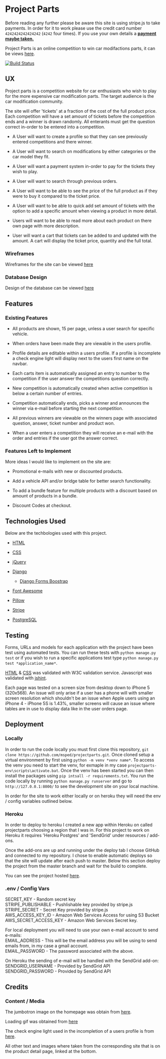 # Project Parts

Before reading any further please be aware this site is using stripe.js to take payments. In order for it to work please use the credit card number `4242424242424242` (`4242` four times). If you use your own details a <strong><u>payment maybe taken.</u></strong>

Project Parts is an online competition to win car modifactions parts, it can be views [here](https://projectparts.herokuapp.com/).

[![Build Status](https://travis-ci.org/msped/projectparts.svg?branch=master)](https://travis-ci.org/msped/projectparts)

## UX

Project parts is a competition website for car enthusiasts who wish to play for the more expensive car modification parts. The target audience is the car modification community.

The site will offer 'tickets' at a fraction of the cost of the full product price. Each competition will have a set amount of tickets before the competition ends and a winner is drawn randomly. All enterants must get the question correct in-order to be entered into a competition.

- A User will want to create a profile so that they can see previously entered competitions and there winner.

- A User will want to search on modifications by either categories or the car model they fit.

- A User will want a payment system in-order to pay for the tickets they wish to play.

- A User will want to search through previous orders.

- A User will want to be able to see the price of the full product as if they were to buy it compared to the ticket price.

- A User will want to be able to quick add set amount of tickets with the option to add a specific amount when viewing a product in more detail.

- Users will want to be able to read more about each product on there own page with more description.

- User will want a cart that tickets can be added to and updated with the amount. A cart will display the ticket price, quantity and the full total.

### Wireframes

Wireframes for the site can be viewed [here](https://github.com/msped/projectparts/tree/master/assets/wireframes/exports)

### Database Design

Design of the database can be viewed [here](https://github.com/msped/projectparts/blob/master/assets/wireframes/Project%20Parts%20ERD.png)

## Features

### Existing Features

- All products are shown, 15 per page, unless a user search for specific vehicle.

- When orders have been made they are viewable in the users profile.

- Profile details are editable within a users profile. If a profile is incomplete a check engine light will display next to the users first name on the navbar.

- Each carts item is automatically assigned an entry to number to the competition if the user answer the competitions question correctly.

- New competition is automatically created when active competition is below a certain number of entries.

- Competition automatically ends, picks a winner and announces the winner via e-mail before starting the next competition.

- All previous winners are viewable on the winners page with associated question, answer, ticket number and product won.

- When a user enters a competition they will receive an e-mail with the order and entries if the user got the answer correct.

### Features Left to Implement

More ideas I would like to implement on the site are:

- Promotional e-mails with new or discounted products.

- Add a vehicle API and/or bridge table for better search functionality.

- To add a bundle feature for multiple products with a discount based on amount of products in a bundle.

- Discount Codes at checkout.

## Technologies Used

Below are the techbologies used with this project.

- [HTML](https://en.wikipedia.org/wiki/HTML)

- [CSS](https://en.wikipedia.org/wiki/Cascading_Style_Sheets)

- [jQuery](https://jquery.com/)

- [Django](https://www.djangoproject.com/)
  - [Django Forms Boostrap](https://pypi.org/project/django-forms-bootstrap/)

- [Font Awesome](https://fontawesome.com/)

- [Pillow](https://python-imaging.github.io/)

- [Stripe](https://stripe.com/gb)

- [PostgreSQL](https://www.postgresql.org/)

## Testing

Forms, URLs and models for each application with the project have been test using automated tests. You can run these tests with `python manage.py test` or if you wish to run a specific applications test type `python manage.py test *application_name*`.

[HTML](https://validator.w3.org/) & [CSS](http://jigsaw.w3.org/css-validator/) was validated with W3C validation service. Javascript was validated with [jshint](https://jshint.com/).

Each page was tested on a screen size from desktop down to iPhone 5 (320x568). An issue will only arise if a user has a phone will with smaller screen resolution which shouldn't be an issue when Apple users using an iPhone 4 - iPhone 5S is 1.43%, smaller screens will cause an issue where tables are in use to display data like in the user orders page.

## Deployment

### Locally

In order to run the code locally you must first clone this repository, `git clone https://github.com/msped/projectparts.git`. Once cloned setup a virtual environment by first using `python -m venv *venv name*`. To access the venv you need to start the venv, for exmaple in my case `projectparts-env\scripts\activate.bat`. Once the venv has been started you can then install the packages using `pip intsall -r requirements.txt`. You run the code locally by running `python manage.py runserver` and go to `http://127.0.0.1:8000/` to see the development site on your local machine.

In order for the site to work either locally or on heroku they will need the env / config variables outlined below.

### Heroku

In order to deploy to heroku I created a new app within Heroku on called projectparts choosing a region that I was in. For this project to work on Heroku it requires 'Heroku Postgres' and 'SendGrid' under resources / add-ons.

Once the add-ons are up and running under the deploy tab I choose GitHub and connected to my repository. I chose to enable automatic deploys so that the site will update after each push to master. Below this section deploy the project from the master branch and wait for the build to complete.

You can see the project hosted [here](https://projectparts.herokuapp.com/).

### .env / Config Vars

SECRET_KEY - Random secret key</br>
STRIPE_PUBLISHABLE - Pushlishable key provided by stripe.js</br>
STRIPE_SECRET - Secret Key provided by stripe.js</br>
AWS_ACCESS_KEY_ID - Amazon Web Services Access for using S3 Bucket</br>
AWS_SECRET_ACCESS_KEY - Amazon Web Services Secret key.</br>

For local deployment you will need to use your own e-mail account to send e-mails:</br>
EMAIL_ADDRESS - This will be the email address you will be using to send emails from, in my case a gmail account.</br>
EMAIL_PASSWORD - The password associated with the above.</br>

On Heroku the sending of e-mail will be handled with the SendGrid add-on:</br>
SENDGRID_USERNAME - Provided by SendGrid API</br>
SENDGRID_PASSWORD - Provided by SendGrid API</br>

## Credits

### Content / Media

The jumbotron image on the homepage was obtain from [here](https://www.google.com/url?sa=i&source=images&cd=&ved=2ahUKEwisoejaoZDnAhVB1BoKHQEIDHwQjRx6BAgBEAQ&url=https%3A%2F%2Fwww.rias.co.uk%2Fnews-and-guides%2Fdemystifying-insurance%2Fdo-car-modifications-affect-car-insurance-premiums%2F&psig=AOvVaw0ARVj92T-jmSWrHYQHcJ-q&ust=1579543813621550).

Loading gif was obtained from [here](https://www.estabulo.co.uk/wp-content/plugins/interactive-3d-flipbook-powered-physics-engine/assets/images/dark-loader.gif)

The check engine light used in the incompletion of a users profile is from [here](https://en.wikipedia.org/wiki/Check_engine_light#/media/File:Motorkontrollleuchte.svg).

All other text and images where taken from the corresponding site that is on the product detail page, linked at the bottom.

